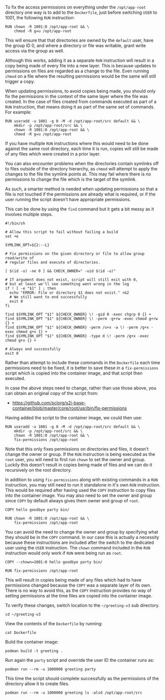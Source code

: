 To fix the access permissions on everything under the `/opt/app-root` directory one way is to add to the `Dockerfile`, just before switching `USER` to 1001, the following `RUN` instruction:

```
RUN chown -R 1001:0 /opt/app-root && \
    chmod -R g=u /opt/app-root
```

This will ensure that that directories are owned by the `default` user, have the group ID 0, and where a directory or file was writable, grant write access via the group as well.

Although this works, adding it as a separate `RUN` instruction will result in a copy being made of every file into a new layer. This is because updates to permissions on files are regarded as a change to the file. Even running `chmod` on a file where the resulting permissions would be the same will still trigger a copy.

When updating permissions, to avoid copies being made, you should only fix the permissions in the context of the same layer where the file was created. In the case of files created from commands executed as part of a `RUN` instruction, that means doing it as part of the same set of commands. For example:

```
RUN useradd -u 1001 -g 0 -M -d /opt/app-root/src default && \
    mkdir -p /opt/app-root/src && \
    chown -R 1001:0 /opt/app-root && \
    chmod -R g=u /opt/app-root
```

If you have multiple `RUN` instructions where this would need to be done against the same root directory, each time it is run, copies will still be made of any files which were created in a prior layer.

You can also encounter problems when the directories contain symlinks off to files outside of the directory hierarchy, as `chmod` will attempt to apply the changes to the file the symlink points at. This may fail where there is no permissions to change the file which is the target of the symlink.

As such, a smarter method is needed when updating permissions so that a file is not touched if the permissions are already what is required, or if the user running the script doesn't have appropriate permissions.

This can be done by using the `find` command but it gets a bit messy as it involves multiple steps.

```
#!/bin/sh

# Allow this script to fail without failing a build
set +e

SYMLINK_OPT=${2:--L}

# Fix permissions on the given directory or file to allow group read/write of
# regular files and execute of directories.

[ $(id -u) -ne 0 ] && CHECK_OWNER=" -uid $(id -u)"

# If argument does not exist, script will still exit with 0,
# but at least we'll see something went wrong in the log
if ! [ -e "$1" ] ; then
  echo "ERROR: File or directory $1 does not exist." >&2
  # We still want to end successfully
  exit 0
fi

find $SYMLINK_OPT "$1" ${CHECK_OWNER} \! -gid 0 -exec chgrp 0 {} +
find $SYMLINK_OPT "$1" ${CHECK_OWNER} \! -perm -g+rw -exec chmod g+rw {} +
find $SYMLINK_OPT "$1" ${CHECK_OWNER} -perm /u+x -a \! -perm /g+x -exec chmod g+x {} +
find $SYMLINK_OPT "$1" ${CHECK_OWNER} -type d \! -perm /g+x -exec chmod g+x {} +

# Always end successfully
exit 0
```

Rather than attempt to include these commands in the `Dockerfile` each time permissions need to be fixed, it is better to save these in a `fix-permissions` script which is copied into the container image, and that script then executed.

In case the above steps need to change, rather than use those above, you can obtain an original copy of the script from:

* https://github.com/sclorg/s2i-base-container/blob/master/core/root/usr/bin/fix-permissions

Having added the script to the container image, we could then use:

```
RUN useradd -u 1001 -g 0 -M -d /opt/app-root/src default && \
    mkdir -p /opt/app-root/src && \
    chown -R 1001:0 /opt/app-root && \
    fix-permissions /opt/app-root
```

Note that this only fixes permissions on directories and files, it doesn't change the owner or group. If the `RUN` instruction is being executed as the `root` user, you will need to first run `chown` to set the owner and group. Luckily this doesn't result in copies being made of files and we can do it recursively on the root directory.

In addition to using `fix-permissions` along with existing commands in a `RUN` instruction, you may still need to run it standalone in it's own `RUN` instruction. This would be required after having used the `COPY` instruction to copy files into the container image. You may also need to set the owner and group since `COPY` by default always gives them owner and group of `root`.

```
COPY hello goodbye party bin/

RUN chown -R 1001:0 /opt/app-root && \
    fix-permissions /opt/app-root
```

You can avoid the need to change the owner and group by specifying what they should be in the `COPY` command. In our case this is actually a necessity because these instructions are included after the switch to the dedicated user using the `USER` instruction. The `chown` command included in the `RUN` instruction would only work if `RUN` were being run as `root`.

```
COPY --chown=1001:0 hello goodbye party bin/

RUN fix-permissions /opt/app-root
```

This will result in copies being made of any files which had to have permissions changed because the `COPY` was a separate layer of its own. There is no way to avoid this, as the `COPY` instruction provides no way of setting permissions at the time files are copied into the container image.

To verify these changes, switch location to the `~/greeting-v3` sub directory.

```execute
cd ~/greeting-v3
```

View the contents of the `Dockerfile` by running:

```execute
cat Dockerfile
```

Build the container image:

```execute
podman build -t greeting .
```

Run again the `party` script and override the user ID the container runs as:

```execute
podman run --rm -u 1000000 greeting party
```

This time the script should complete successfully as the permissions of the directory allow it to create files.

```execute
podman run --rm -u 1000000 greeting ls -alsd /opt/app-root/src
```
